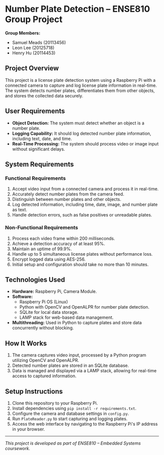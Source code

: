 # Number Plate Detection – ENSE810 Group Project

**Group Members:**
- Samuel Meads (20113456)
- Leon Lee (20125718)
- Henry Hu (20114453)

## Project Overview
This project is a license plate detection system using a Raspberry Pi with a connected camera to capture and log license plate information in real-time. The system detects number plates, differentiates them from other objects, and stores the collected data securely.

## User Requirements
- **Object Detection:** The system must detect whether an object is a number plate.
- **Logging Capability:** It should log detected number plate information, including text, date, and time.
- **Real-Time Processing:** The system should process video or image input without significant delays.

## System Requirements

### Functional Requirements
1. Accept video input from a connected camera and process it in real-time.
2. Accurately detect number plates from the camera feed.
3. Distinguish between number plates and other objects.
4. Log detected information, including time, date, image, and number plate as text.
5. Handle detection errors, such as false positives or unreadable plates.

### Non-Functional Requirements
1. Process each video frame within 200 milliseconds.
2. Achieve a detection accuracy of at least 95%.
3. Maintain an uptime of 99.9%.
4. Handle up to 5 simultaneous license plates without performance loss.
5. Encrypt logged data using AES-256.
6. Initial setup and configuration should take no more than 10 minutes.

## Technologies Used
- **Hardware:** Raspberry Pi, Camera Module.
- **Software:**
  - Raspberry Pi OS (Linux)
  - Python with OpenCV and OpenALPR for number plate detection.
  - SQLite for local data storage.
  - LAMP stack for web-based data management.
- **Multithreading:** Used in Python to capture plates and store data concurrently without blocking.

## How It Works
1. The camera captures video input, processed by a Python program utilizing OpenCV and OpenALPR.
2. Detected number plates are stored in an SQLite database.
3. Data is managed and displayed via a LAMP stack, allowing for real-time access to captured information.

## Setup Instructions
1. Clone this repository to your Raspberry Pi.
2. Install dependencies using `pip install -r requirements.txt`.
3. Configure the camera and database settings in `config.py`.
4. Run `PlateReader.py` to start capturing and logging plates.
5. Access the web interface by navigating to the Raspberry Pi's IP address in your browser.

---

*This project is developed as part of ENSE810 – Embedded Systems coursework.*
